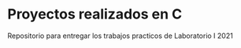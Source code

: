 # Proyectos realizados en C
Repositorio para entregar los trabajos practicos de Laboratorio I 2021

